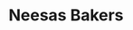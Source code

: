 ---
title: "Neesas Bakers"
url: /elamthuruthy-kuttanellur-thrissur/neesas-bakers/
shop: Bäckerei
---